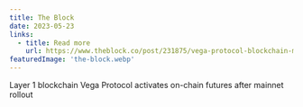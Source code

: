 ```yaml
---
title: The Block
date: 2023-05-23
links:
  - title: Read more
    url: https://www.theblock.co/post/231875/vega-protocol-blockchain-markets
featuredImage: 'the-block.webp'
---
```


Layer 1 blockchain Vega Protocol activates on-chain futures after mainnet rollout
